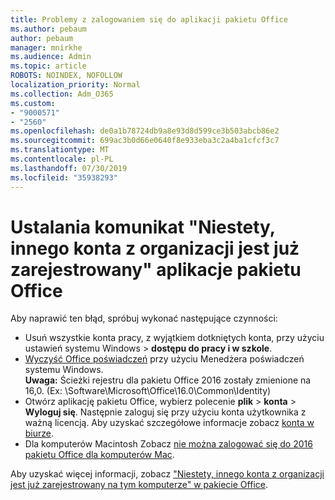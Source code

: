 ```yaml
---
title: Problemy z zalogowaniem się do aplikacji pakietu Office
ms.author: pebaum
author: pebaum
manager: mnirkhe
ms.audience: Admin
ms.topic: article
ROBOTS: NOINDEX, NOFOLLOW
localization_priority: Normal
ms.collection: Adm_O365
ms.custom:
- "9000571"
- "2560"
ms.openlocfilehash: de0a1b78724db9a8e93d8d599ce3b503abcb86e2
ms.sourcegitcommit: 699ac3b0d66e0640f8e933eba3c2a4ba1cfcf3c7
ms.translationtype: MT
ms.contentlocale: pl-PL
ms.lasthandoff: 07/30/2019
ms.locfileid: "35938293"
---
```

# <a name="fixing-the-office-apps-sorry-another-account-from-your-organization-is-already-signed-in-message"></a>Ustalania komunikat "Niestety, innego konta z organizacji jest już zarejestrowany" aplikacje pakietu Office

Aby naprawić ten błąd, spróbuj wykonać następujące czynności:

- Usuń wszystkie konta pracy, z wyjątkiem dotkniętych konta, przy użyciu ustawień systemu Windows > **dostępu do pracy i w szkole**.
- [Wyczyść Office poświadczeń](https://docs.microsoft.com/office/troubleshoot/error-messages/another-account-already-signed-in#step-3-clear-cached-credentials-on-the-computer) przy użyciu Menedżera poświadczeń systemu Windows.<br/>
    **Uwaga:** Ścieżki rejestru dla pakietu Office 2016 zostały zmienione na 16,0. (Ex: \Software\Microsoft\Office\16.0\Common\Identity\)
- Otwórz aplikację pakietu Office, wybierz polecenie **plik** > **konta** > **Wyloguj się**. Następnie zaloguj się przy użyciu konta użytkownika z ważną licencją. Aby uzyskać szczegółowe informacje zobacz [konta w biurze](https://support.office.com/article/accounts-in-office-628ea040-f265-49de-b986-be09c3ebf8a9).
- Dla komputerów Macintosh Zobacz [nie można zalogować się do 2016 pakietu Office dla komputerów Mac](https://docs.microsoft.com/office365/troubleshoot/authentication/sign-in-to-office-2016-for-mac-fail).

Aby uzyskać więcej informacji, zobacz ["Niestety, innego konta z organizacji jest już zarejestrowany na tym komputerze" w pakiecie Office](https://docs.microsoft.com/office/troubleshoot/error-messages/another-account-already-signed-in).